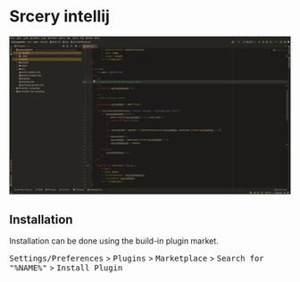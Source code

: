# Srcery intellij

![Screenshot](https://github.com/srcery-colors/srcery-gui/blob/master/assets/intellij.png)

## Installation

Installation can be done using the build-in plugin market.

<kbd>Settings/Preferences</kbd> > <kbd>Plugins</kbd> > <kbd>Marketplace</kbd> > <kbd>Search for "%NAME%"</kbd> >
  <kbd>Install Plugin</kbd>
